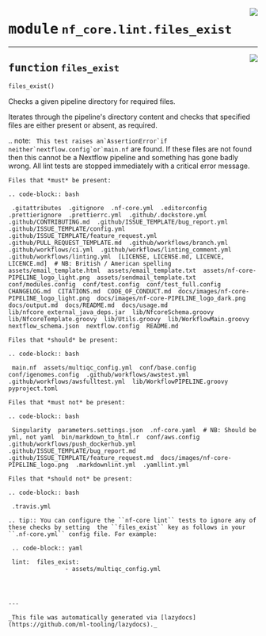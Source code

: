 <!-- markdownlint-disable -->

<a href="../../../../../../tools/nf_core/lint/files_exist.py#L0"><img align="right" style="float:right;" src="https://img.shields.io/badge/-source-cccccc?style=flat-square"></a>

# <kbd>module</kbd> `nf_core.lint.files_exist`

---

<a href="../../../../../../tools/nf_core/lint/files_exist.py#L9"><img align="right" style="float:right;" src="https://img.shields.io/badge/-source-cccccc?style=flat-square"></a>

## <kbd>function</kbd> `files_exist`

```python
files_exist()
```

Checks a given pipeline directory for required files.

Iterates through the pipeline's directory content and checks that specified files are either present or absent, as required.

.. note:
`` This test raises an`AssertionError`if neither`nextflow.config`or`main.nf`` are found. If these files are not found then this cannot be a Nextflow pipeline and something has gone badly wrong. All lint tests are stopped immediately with a critical error message.

```
Files that *must* be present:

.. code-block:: bash

 .gitattributes  .gitignore  .nf-core.yml  .editorconfig  .prettierignore  .prettierrc.yml  .github/.dockstore.yml  .github/CONTRIBUTING.md  .github/ISSUE_TEMPLATE/bug_report.yml  .github/ISSUE_TEMPLATE/config.yml  .github/ISSUE_TEMPLATE/feature_request.yml  .github/PULL_REQUEST_TEMPLATE.md  .github/workflows/branch.yml  .github/workflows/ci.yml  .github/workflows/linting_comment.yml  .github/workflows/linting.yml  [LICENSE, LICENSE.md, LICENCE, LICENCE.md]  # NB: British / American spelling  assets/email_template.html  assets/email_template.txt  assets/nf-core-PIPELINE_logo_light.png  assets/sendmail_template.txt  conf/modules.config  conf/test.config  conf/test_full.config  CHANGELOG.md  CITATIONS.md  CODE_OF_CONDUCT.md  docs/images/nf-core-PIPELINE_logo_light.png  docs/images/nf-core-PIPELINE_logo_dark.png  docs/output.md  docs/README.md  docs/usage.md  lib/nfcore_external_java_deps.jar  lib/NfcoreSchema.groovy  lib/NfcoreTemplate.groovy  lib/Utils.groovy  lib/WorkflowMain.groovy  nextflow_schema.json  nextflow.config  README.md

Files that *should* be present:

.. code-block:: bash

 main.nf  assets/multiqc_config.yml  conf/base.config  conf/igenomes.config  .github/workflows/awstest.yml  .github/workflows/awsfulltest.yml  lib/WorkflowPIPELINE.groovy  pyproject.toml

Files that *must not* be present:

.. code-block:: bash

 Singularity  parameters.settings.json  .nf-core.yaml  # NB: Should be yml, not yaml  bin/markdown_to_html.r  conf/aws.config  .github/workflows/push_dockerhub.yml  .github/ISSUE_TEMPLATE/bug_report.md  .github/ISSUE_TEMPLATE/feature_request.md  docs/images/nf-core-PIPELINE_logo.png  .markdownlint.yml  .yamllint.yml

Files that *should not* be present:

.. code-block:: bash

 .travis.yml

.. tip:: You can configure the ``nf-core lint`` tests to ignore any of these checks by setting  the ``files_exist`` key as follows in your ``.nf-core.yml`` config file. For example:

 .. code-block:: yaml

 lint:  files_exist:
                - assets/multiqc_config.yml




---

_This file was automatically generated via [lazydocs](https://github.com/ml-tooling/lazydocs)._
```
